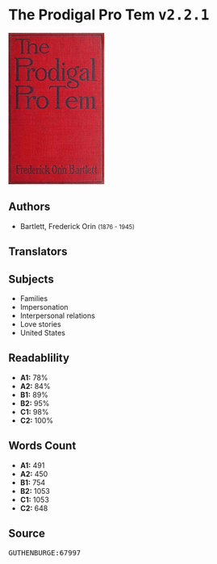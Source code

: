 # The Prodigal Pro Tem <kbd>v2.2.1</kbd>

![](./cover.medium.jpg "")

## Authors


 - Bartlett, Frederick Orin <small>(1876 - 1945)</small>

## Translators



## Subjects


 - Families
 - Impersonation
 - Interpersonal relations
 - Love stories
 - United States

## Readablility


 - **A1:** 78%
 - **A2:** 84%
 - **B1:** 89%
 - **B2:** 95%
 - **C1:** 98%
 - **C2:** 100%

## Words Count


 - **A1:** 491
 - **A2:** 450
 - **B1:** 754
 - **B2:** 1053
 - **C1:** 1053
 - **C2:** 648

## Source


<kbd>GUTHENBURGE:67997</kbd>
